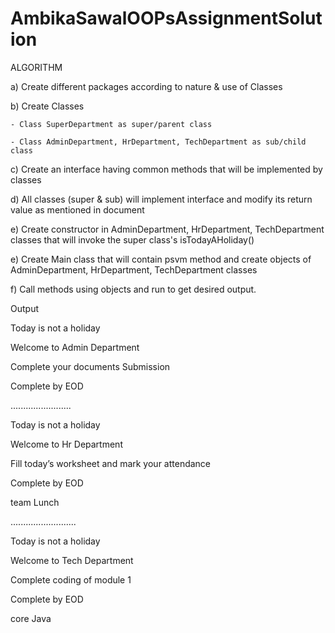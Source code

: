# AmbikaSawalOOPsAssignmentSolution
ALGORITHM

a) Create different packages according to nature & use of Classes

b) Create Classes

    - Class SuperDepartment as super/parent class 
    
    - Class AdminDepartment, HrDepartment, TechDepartment as sub/child class
c) Create an interface having common methods that will be implemented by classes

d) All classes (super & sub) will implement interface and modify its return value as mentioned in document

e) Create constructor in AdminDepartment, HrDepartment, TechDepartment classes that will invoke the super class's isTodayAHoliday()

e) Create Main class that will contain psvm method and create objects of AdminDepartment, HrDepartment, TechDepartment classes

f) Call methods using objects and run to get desired output.

Output

Today is not a holiday

Welcome to Admin Department

Complete your documents Submission

Complete by EOD

........................

Today is not a holiday

Welcome to Hr Department

Fill today’s worksheet and mark your attendance

Complete by EOD

team Lunch

..........................

Today is not a holiday

Welcome to Tech Department

Complete coding of module 1

Complete by EOD

core Java
